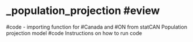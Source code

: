 # _population_projection #eview

#code - importing function for #Canada and #ON from statCAN 
Population projection model #code 
Instructions on how to run code
